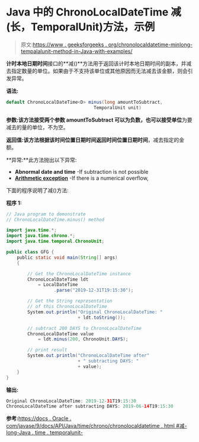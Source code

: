 # Java 中的 ChronoLocalDateTime 减(长，TemporalUnit)方法，示例

> 原文:[https://www . geeksforgeeks . org/chronolocaldatetime-minlong-tempalalunit-method-in-Java-with-examples/](https://www.geeksforgeeks.org/chronolocaldatetime-minuslong-temporalunit-method-in-java-with-examples/)

**计时本地日期时间**接口的**减()**方法用于返回该计时本地日期时间的副本，并减去指定数量的单位。如果由于不支持该单位或其他原因而无法减去该金额，则会引发异常。

**语法:**

```java
default ChronoLocalDateTime<D> minus(long amountToSubtract, 
                                 TemporalUnit unit)

```

**参数:**该方法接受两个参数 **amountToSubtract** 可以为负数，也可以接受**单位**为要减去的量的单位，不为空。

**返回值:**该方法根据该时间位置日期时间返回**时间位置日期时间**，减去指定的金额。

**异常:**此方法抛出以下异常:

*   **Abnormal date and time** -If subtraction is not possible
*   **[Arithmetic exception](https://www.geeksforgeeks.org/types-of-exception-in-java-with-examples/)** -If there is a numerical overflow,

下面的程序说明了减()方法:

**程序 1:**

```java
// Java program to demonstrate
// ChronoLocalDateTime.minus() method

import java.time.*;
import java.time.chrono.*;
import java.time.temporal.ChronoUnit;

public class GFG {
    public static void main(String[] args)
    {

        // Get the ChronoLocalDateTime instance
        ChronoLocalDateTime ldt
            = LocalDateTime
                  .parse("2019-12-31T19:15:30");

        // Get the String representation
        // of this ChronoLocalDateTime
        System.out.println("Original ChronoLocalDateTime: "
                           + ldt.toString());

        // subtract 200 DAYS to ChronoLocalDateTime
        ChronoLocalDateTime value
            = ldt.minus(200, ChronoUnit.DAYS);

        // print result
        System.out.println("ChronoLocalDateTime after"
                           + " subtracting DAYS: "
                           + value);
    }
}
```

**输出:**

```java
Original ChronoLocalDateTime: 2019-12-31T19:15:30
ChronoLocalDateTime after subtracting DAYS: 2019-06-14T19:15:30

```

**参考:**[https://docs . Oracle . com/javase/9/docs/API/Java/time/chrono/chronolocaldatetime . html #减-long-Java . time . temporalunit-](https://docs.oracle.com/javase/9/docs/api/java/time/chrono/ChronoLocalDateTime.html#minus-long-java.time.temporal.TemporalUnit-)